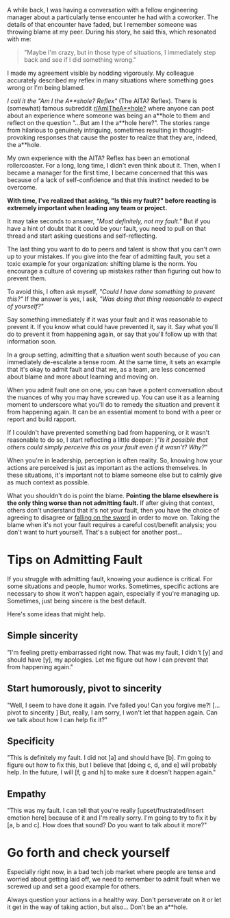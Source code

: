 A while back, I was having a conversation with a fellow engineering manager about a particularly tense encounter he had with a coworker. The details of that encounter have faded, but I remember someone was throwing blame at my peer. During his story, he said this, which resonated with me: 

> "Maybe I'm crazy, but in those type of situations, I immediately step back and see if I did something wrong."

I made my agreement visible by nodding vigorously. My colleague accurately described my reflex in many situations where something goes wrong or I'm being blamed. 

*I call it the "Am I the A**shole? Reflex"* (The AITA? Reflex). There is (somewhat) famous subreddit [r/AmITheA**hole?](https://www.reddit.com/r/AITA/) where anyone can post about an experience where someone was being an a\*\*hole to them and reflect on the question "...But am I the a\*\*hole here?". The stories range from hilarious to genuinely intriguing, sometimes resulting in thought-provoking responses that cause the poster to realize that they are, indeed, the a**hole.

My own experience with the AITA? Reflex has been an emotional rollercoaster. For a long, long time, I didn't even think about it. Then, when I became a manager for the first time, I became concerned that this was because of a lack of self-confidence and that this instinct needed to be overcome. 

**With time, I've realized that asking, "Is this my fault?" before reacting is extremely important when leading any team or project.**

It may take seconds to answer, _"Most definitely, not my fault."_ But if you have a hint of doubt that it could be your fault, you need to pull on that thread and start asking questions and self-reflecting.

The last thing you want to do to peers and talent is show that you can't own up to your mistakes. If you give into the fear of admitting fault, you set a toxic example for your organization: shifting blame is the norm. You encourage a culture of covering up mistakes rather than figuring out how to prevent them.

To avoid this, I often ask myself, _"Could I have done something to prevent this?"_ If the answer is yes, I ask, _"Was doing that thing reasonable to expect of yourself?"_

Say something immediately if it was your fault and it was reasonable to prevent it. If you know what could have prevented it, say it. Say what you'll do to prevent it from happening again, or say that you'll follow up with that information soon.

In a group setting, admitting that a situation went south because of you can immediately de-escalate a tense room. At the same time, it sets an example that it's okay to admit fault and that we, as a team, are less concerned about blame and more about learning and moving on.

When you admit fault one on one, you can have a potent conversation about the nuances of why you may have screwed up. You can use it as a learning moment to underscore what you'll do to remedy the situation and prevent it from happening again. It can be an essential moment to bond with a peer or report and build rapport.

If I couldn't have prevented something bad from happening, or it wasn't reasonable to do so, I start reflecting a little deeper: )_"Is it possible that others could simply perceive this as your fault even if it wasn't? Why?"_

When you're in leadership, perception is often reality. So, knowing how your actions are perceived is just as important as the actions themselves. In these situations, it's important not to blame someone else but to calmly give as much context as possible. 

What you shouldn't do is point the blame. **Pointing the blame elsewhere is the only thing worse than not admitting fault.** If after giving that context, others don't understand that it's not your fault, then you have the choice of agreeing to disagree or [falling on the sword](https://en.wiktionary.org/wiki/fall_on_one%27s_sword) in order to move on. Taking the blame when it's not your fault requires a careful cost/benefit analysis; you don't want to hurt yourself. That's a subject for another post...

# Tips on Admitting Fault

If you struggle with admitting fault, knowing your audience is critical. For some situations and people, humor works. Sometimes, specific actions are necessary to show it won't happen again, especially if you're managing up. Sometimes, just being sincere is the best default. 

Here's some ideas that might help.

## Simple sincerity 

"I'm feeling pretty embarrassed right now. That was my fault, I didn't [y] and should have [y], my apologies. Let me figure out how I can prevent that from happening again."

## Start humorously, pivot to sincerity 

"Well, I seem to have done it again. I've failed you! Can you forgive me?! [... pivot to sincerity ] But, really, I am sorry, I won't let that happen again. Can we talk about how I can help fix it?"

## Specificity

"This is definitely my fault. I did not [a] and should have [b]. I'm going to figure out how to fix this, but I believe that [doing c, d, and e] will probably help. In the future, I will [f, g and h] to make sure it doesn't happen again."

## Empathy

"This was my fault. I can tell that you're really [upset/frustrated/insert emotion here] because of it and I'm really sorry. I'm going to try to fix it by [a, b and c]. How does that sound? Do you want to talk about it more?"

# Go forth and check yourself

Especially right now, in a bad tech job market where people are tense and worried about getting laid off, we need to remember to admit fault when we screwed up and set a good example for others. 

Always question your actions in a healthy way. Don't perseverate on it or let it get in the way of taking action, but also... Don't be an a**hole.





